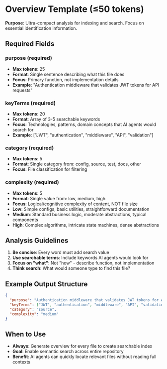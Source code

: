 # Overview Template (≤50 tokens)

**Purpose**: Ultra-compact analysis for indexing and search. Focus on essential identification information.

## Required Fields

### purpose (required)
- **Max tokens**: 25
- **Format**: Single sentence describing what this file does
- **Focus**: Primary function, not implementation details
- **Example**: "Authentication middleware that validates JWT tokens for API requests"

### keyTerms (required)
- **Max tokens**: 20
- **Format**: Array of 3-5 searchable keywords
- **Focus**: Technologies, patterns, domain concepts that AI agents would search for
- **Example**: ["JWT", "authentication", "middleware", "API", "validation"]

### category (required)
- **Max tokens**: 5
- **Format**: Single category from: config, source, test, docs, other
- **Focus**: File classification for filtering

### complexity (required)
- **Max tokens**: 5
- **Format**: Single value from: low, medium, high
- **Focus**: Logical/cognitive complexity of content, NOT file size
- **Low**: Simple configs, basic utilities, straightforward documentation
- **Medium**: Standard business logic, moderate abstractions, typical components
- **High**: Complex algorithms, intricate state machines, dense abstractions

## Analysis Guidelines

1. **Be concise**: Every word must add search value
2. **Use searchable terms**: Include keywords AI agents would look for
3. **Focus on "what"**: Not "how" - describe function, not implementation
4. **Think search**: What would someone type to find this file?

## Example Output Structure
```json
{
  "purpose": "Authentication middleware that validates JWT tokens for API requests",
  "keyTerms": ["JWT", "authentication", "middleware", "API", "validation"],
  "category": "source",
  "complexity": "medium"
}
```

## When to Use
- **Always**: Generate overview for every file to create searchable index
- **Goal**: Enable semantic search across entire repository
- **Benefit**: AI agents can quickly locate relevant files without reading full contexts